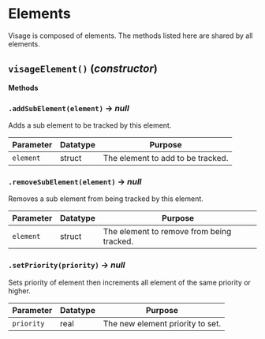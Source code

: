 # Elements
Visage is composed of elements. The methods listed here are shared by all elements.

## `visageElement()` (*constructor*)

**Methods**
### `.addSubElement(element)` → *null*
Adds a sub element to be tracked by this element.

| Parameter | Datatype  | Purpose |
|-----------|-----------|---------|
|`element` |struct |The element to add to be tracked. |

### `.removeSubElement(element)` → *null*
Removes a sub element from being tracked by this element.

| Parameter | Datatype  | Purpose |
|-----------|-----------|---------|
|`element` |struct |The element to remove from being tracked. |

### `.setPriority(priority)` → *null*
Sets priority of element then increments all element of the same priority or higher.

| Parameter | Datatype  | Purpose |
|-----------|-----------|---------|
|`priority` |real |The new element priority to set. |
